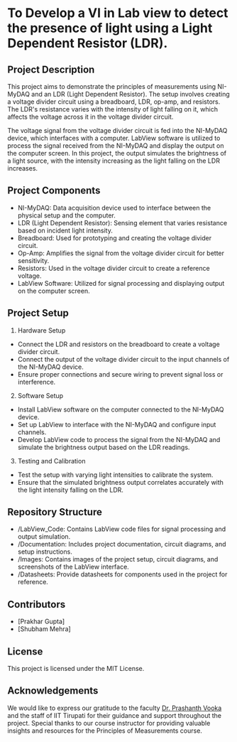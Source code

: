 # To Develop a VI in Lab view to detect the presence of light using a Light Dependent Resistor (LDR).

## Project Description

This project aims to demonstrate the principles of measurements using NI-MyDAQ and an LDR (Light Dependent Resistor). The setup involves creating a voltage divider circuit using a breadboard, LDR, op-amp,
and resistors. The LDR's resistance varies with the intensity of light falling on it, which affects the voltage across it in the voltage divider circuit.

The voltage signal from the voltage divider circuit is fed into the NI-MyDAQ device, which interfaces with a computer. LabView software is utilized to process the signal received from the NI-MyDAQ and 
display the output on the computer screen. In this project, the output simulates the brightness of a light source, with the intensity increasing as the light falling on the LDR increases.

## Project Components

- NI-MyDAQ: Data acquisition device used to interface between the physical setup and the computer.
- LDR (Light Dependent Resistor): Sensing element that varies resistance based on incident light intensity.
- Breadboard: Used for prototyping and creating the voltage divider circuit.
- Op-Amp: Amplifies the signal from the voltage divider circuit for better sensitivity.
- Resistors: Used in the voltage divider circuit to create a reference voltage.
- LabView Software: Utilized for signal processing and displaying output on the computer screen.

## Project Setup

1. Hardware Setup
  - Connect the LDR and resistors on the breadboard to create a voltage divider circuit.
  - Connect the output of the voltage divider circuit to the input channels of the NI-MyDAQ device.
  - Ensure proper connections and secure wiring to prevent signal loss or interference.
2. Software Setup
  - Install LabView software on the computer connected to the NI-MyDAQ device.
  - Set up LabView to interface with the NI-MyDAQ and configure input channels.
  - Develop LabView code to process the signal from the NI-MyDAQ and simulate the brightness output based on the LDR readings.
3. Testing and Calibration
  - Test the setup with varying light intensities to calibrate the system.
  - Ensure that the simulated brightness output correlates accurately with the light intensity falling on the LDR.

## Repository Structure

- /LabView_Code: Contains LabView code files for signal processing and output simulation.
- /Documentation: Includes project documentation, circuit diagrams, and setup instructions.
- /Images: Contains images of the project setup, circuit diagrams, and screenshots of the LabView interface.
- /Datasheets: Provide datasheets for components used in the project for reference.

## Contributors

- [Prakhar Gupta]
- [Shubham Mehra]

## License
This project is licensed under the MIT License.

## Acknowledgements
We would like to express our gratitude to the faculty [Dr. Prashanth Vooka](https://iittp.ac.in/dr-prashanth-vooka) and the staff of IIT Tirupati for their guidance and support throughout the project. 
Special thanks to our course instructor for providing valuable insights and resources for the Principles of Measurements course.
